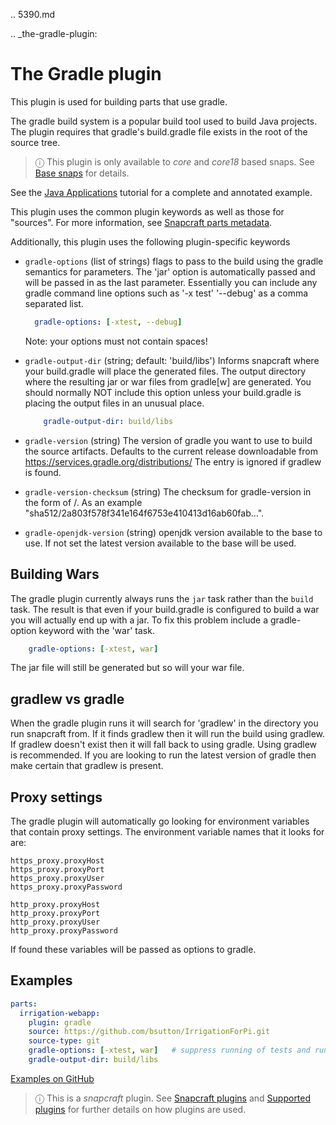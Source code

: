 .. 5390.md

.. _the-gradle-plugin:

# The Gradle plugin

This plugin is used for building parts that use gradle.

The gradle build system is a popular build tool used to build Java projects. The plugin requires that gradle's build.gradle file exists in the root of the source tree.

> ⓘ This plugin is only available to _core_ and _core18_ based snaps. See [Base snaps](/t/base-snaps/11198) for details.

See the [Java Applications](/t/java-applications/7819) tutorial for a complete and annotated example.

This plugin uses the common plugin keywords as well as those for "sources". For more information, see [Snapcraft parts metadata](/t/snapcraft-parts-metadata/8336).

Additionally, this plugin uses the following plugin-specific keywords

* `gradle-options` (list of strings)
  flags to pass to the build using the gradle semantics for parameters.
  The 'jar' option is automatically passed and will be passed in as the last parameter.
  Essentially you can include any gradle command line options such as '-x test' '--debug' as a comma separated list.

  ````yaml
    gradle-options: [-xtest, --debug]
  ````

  Note: your options must not contain spaces!

* `gradle-output-dir` (string; default: 'build/libs')
  Informs snapcraft where your build.gradle will place the generated files.
  The output directory where the resulting jar or war files from gradle[w]
  are generated.
  You should normally NOT include this option unless your build.gradle is placing the output files in an unusual place.

  ````yaml
      gradle-output-dir: build/libs
  ````

* `gradle-version` (string)
  The version of gradle you want to use to build the source artifacts.
  Defaults to the current release downloadable from
  https://services.gradle.org/distributions/
  The entry is ignored if gradlew is found.

* `gradle-version-checksum` (string)
  The checksum for gradle-version in the form of <digest-type>/<digest>.
  As an example "sha512/2a803f578f341e164f6753e410413d16ab60fab...".

* `gradle-openjdk-version` (string)
  openjdk version available to the base to use. If not set the latest
  version available to the base will be used.

## Building Wars

The gradle plugin currently always runs the `jar` task rather than the `build` task. The result is that even if your build.gradle is configured to build a war you will actually end up with a jar. To fix this problem include a gradle-option keyword with the 'war' task.

````yaml
    gradle-options: [-xtest, war]
````

The jar file will still be generated but so will your war file.

## gradlew vs gradle

When the gradle plugin runs it will search for 'gradlew' in the directory you run snapcraft from. If it finds gradlew then it will run the build using gradlew. If gradlew doesn't exist then it will fall back to using gradle.
Using gradlew is recommended.
If you are looking to run the latest version of gradle then make certain that gradlew is present.

## Proxy settings

The gradle plugin will automatically go looking for environment variables that contain proxy settings.
The environment variable names that it looks for are:

````
https_proxy.proxyHost
https_proxy.proxyPort
https_proxy.proxyUser
https_proxy.proxyPassword

http_proxy.proxyHost
http_proxy.proxyPort
http_proxy.proxyUser
http_proxy.proxyPassword
````

If found these variables will be passed as options to gradle.

## Examples

````yaml
parts:
  irrigation-webapp:
    plugin: gradle
    source: https://github.com/bsutton/IrrigationForPi.git
    source-type: git
    gradle-options: [-xtest, war]   # suppress running of tests and run the war task
    gradle-output-dir: build/libs
````

[Examples on GitHub](https://github.com/search?o=desc&q=path%3Asnapcraft.yaml+%22plugin%3A+gradle%22+&s=indexed&type=Code&utf8=%E2%9C%93)

> ⓘ  This is a *snapcraft* plugin. See [Snapcraft plugins](/t/snapcraft-plugins/4284) and [Supported plugins](/t/supported-plugins/8080) for further details on how plugins are used.